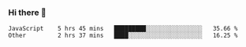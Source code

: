 ### Hi there 👋

<!--
**WShiBin/WShiBin** is a ✨ _special_ ✨ repository because its `README.md` (this file) appears on your GitHub profile.

Here are some ideas to get you started:

- 🔭 I’m currently working on ...
- 🌱 I’m currently learning ...
- 👯 I’m looking to collaborate on ...
- 🤔 I’m looking for help with ...
- 💬 Ask me about ...
- 📫 How to reach me: ...
- 😄 Pronouns: ...
- ⚡ Fun fact: ...
-->

<!--START_SECTION:waka-->

```text
JavaScript    5 hrs 45 mins   █████████░░░░░░░░░░░░░░░░   35.66 %
Other         2 hrs 37 mins   ████░░░░░░░░░░░░░░░░░░░░░   16.25 %
```

<!--END_SECTION:waka-->
